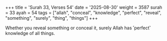 +++
title = 'Surah 33, Verses 54'
date = '2025-08-30'
weight = 3587
surah = 33
ayah = 54
tags = ["allah", "conceal", "knowledge", "perfect", "reveal", "something", "surely", "thing", "things"]
+++

Whether you reveal something or conceal it, surely Allah has ˹perfect˺ knowledge of all things.